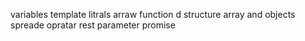 variables
template litrals
arraw function
d structure array and objects
spreade opratar
rest parameter
promise